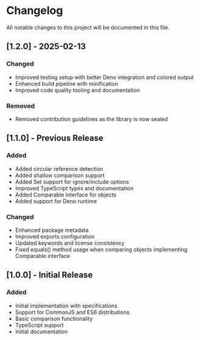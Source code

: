 # Changelog

All notable changes to this project will be documented in this file.

## [1.2.0] - 2025-02-13

### Changed

- Improved testing setup with better Deno integration and colored output
- Enhanced build pipeline with minification
- Improved code quality tooling and documentation

### Removed

- Removed contribution guidelines as the library is now sealed

## [1.1.0] - Previous Release

### Added

- Added circular reference detection
- Added shallow comparison support
- Added Set support for ignore/include options
- Improved TypeScript types and documentation
- Added Comparable interface for objects
- Added support for Deno runtime

### Changed

- Enhanced package metadata
- Improved exports configuration
- Updated keywords and license consistency
- Fixed equals() method usage when comparing objects implementing Comparable interface

## [1.0.0] - Initial Release

### Added

- Initial implementation with specifications
- Support for CommonJS and ES6 distributions
- Basic comparison functionality
- TypeScript support
- Initial documentation
